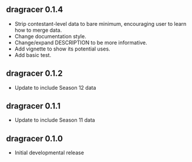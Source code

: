 dragracer 0.1.4
---------------------------------------------------------------------

- Strip contestant-level data to bare minimum, encouraging user to learn how to merge data.
- Change documentation style.
- Change/expand DESCRIPTION to be more informative.
- Add vignette to show its potential uses.
- Add basic test.

dragracer 0.1.2
---------------------------------------------------------------------

- Update to include Season 12 data

dragracer 0.1.1
---------------------------------------------------------------------

- Update to include Season 11 data

dragracer 0.1.0
---------------------------------------------------------------------

- Initial developmental release
